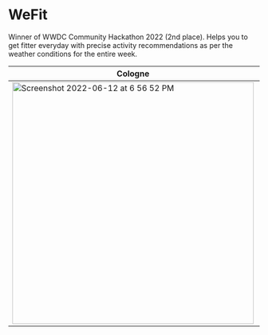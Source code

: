 # WeFit
Winner of WWDC Community Hackathon 2022 (2nd place). Helps you to get fitter everyday with precise activity recommendations as per the weather conditions for the entire week.

| Cologne | New Delhi |
| ------ | ------ |
| <img width="484" alt="Screenshot 2022-06-12 at 6 56 52 PM" src="https://user-images.githubusercontent.com/31164725/176130985-393cb59c-8828-4231-8e7c-119884afaeff.png"> | <img width="484" alt="Screenshot 2022-06-13 at 10 30 44 AM" src="https://user-images.githubusercontent.com/31164725/176130728-63a8e25b-4fe9-4b17-8009-45cb28c842b8.png"> |
